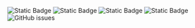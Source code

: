 ![Static Badge](https://img.shields.io/badge/blacklists-60-000000) ![Static Badge](https://img.shields.io/badge/blacklisted-2770757-cc0000) ![Static Badge](https://img.shields.io/badge/whitelisted-2242-00CC00) ![Static Badge](https://img.shields.io/badge/streaming_blacklist-28106-000000) ![GitHub issues](https://img.shields.io/github/issues/fabriziosalmi/blacklists)
